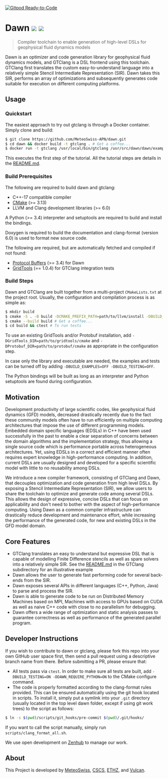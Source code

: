 [![Gitpod Ready-to-Code](https://img.shields.io/badge/Gitpod-Ready--to--Code-blue?logo=gitpod)](https://gitpod.io/#https://github.com/MeteoSwiss-APN/dawn) 

# Dawn ![](https://img.shields.io/github/license/Meteoswiss-APN/dawn) [![](https://dxssrr2j0sq4w.cloudfront.net/3.2.0/img/external/zenhub-badge.png)](https://app.zenhub.com/workspaces/dawn-5db41ac773e8f70001d9e352/board?repos)

> Compiler toolchain to enable generation of high-level DSLs for geophysical fluid dynamics models

Dawn is an optimizer and code generation library for geophysical fluid dynamics models, and GTClang is a DSL frontend using this toolchain. GTClang first translates the custom easy-to-understand language into a relatively simple Stencil Intermediate Representation (SIR). Dawn takes this SIR, performs an array of optimizations and subsequently generates code suitable for execution on different computing platforms.

## Usage

### Quickstart

The easiest approach to try out gtclang is through a Docker container. Simply clone and build:

```bash
$ git clone https://github.com/MeteoSwiss-APN/dawn.git
$ cd dawn && docker build -t gtclang . # Get a coffee...
$ docker run -t gtclang /usr/local/bin/gtclang /usr/src/dawn/dawn/examples/tutorial/laplacian_stencil.cpp
```

This executes the first step of the tutorial. All the tutorial steps are details in the [README.md](https://github.com/MeteoSwiss-APN/dawn/blob/master/dawn/examples/tutorial/README.md).

### Build Prerequisites

The following are required to build dawn and gtclang:

* C++-17 compatible compiler
* [CMake](https://cmake.org/) (>= 3.13)
* LLVM and Clang development libraries (>= 6.0)

A Python (>= 3.4) interpreter and setuptools are required to build and install the bindings.

Doxygen is required to build the documentation and clang-format (version 6.0) is used to format new source code.

The following are required, but are automatically fetched and compiled if not found:

* [Protocol Buffers](https://github.com/protocolbuffers/protobuf) (>= 3.4) for Dawn
* [GridTools](https://github.com/GridTools/gridtools) (== 1.0.4) for GTClang integration tests

### Build Steps

Dawn and GTClang are built together from a multi-project `CMakeLists.txt` at the project root. Usually, the configuration and compilation process is as simple as:

```bash
$ mkdir build
$ cmake -S . -B build -DCMAKE_PREFIX_PATH=path/to/llvm/install -DBUILD_TESTING=ON
$ cmake --build build # Get a coffee...
$ cd build && ctest # To run tests
```

To use an existing GridTools and/or Protobuf installation, add `-DGridTools_DIR=path/to/gridtools/cmake` and `-DProtobuf_DIR=path/to/protobuf/cmake` as appropriate in the configuration step.

In case only the library and executable are needed, the examples and tests can be turned off by adding `-DBUILD_EXAMPLES=OFF -DBUILD_TESTING=OFF`.

The Python bindings will be built as long as an interpreter and Python setuptools are found during configuration.

## Motivation

Development productivity of large scientific codes, like geophysical fluid dynamics (GFD) models, decreased drastically recently due to the fact these community models often have to run efficiently on multiple computing architectures that impose the use of different programming models. Embedded domain specific languages (EDSLs) in C++ have been used successfully in the past to enable a clear separation of concerns between the domain algorithms and the implementation strategy, thus allowing a single source code which is performance portable across heterogeneous architectures. Yet, using EDSLs in a correct and efficient manner often requires expert knowledge in high-performance computing. In addition, current DSLs are usually designed and developed for a specific scientific model with little to no reusability among DSLs.

We introduce a new compiler framework, consisting of GTClang and Dawn, that decouples optimization and code generation from high level DSLs. By exposing a Stencil Intermediate Representation (SIR), we allow users to share the toolchain to optimize and generate code among several DSLs. This allows the design of expressive, concise DSLs that can focus on applicability and don't need to bother with the aspect of high-performance computing. Using Dawn as a common compiler infrastructure can drastically reduce development and maintenance effort, while increasing the performance of the generated code, for new and existing DSLs in the GFD model domain.

## Core Features

* GTClang translates an easy to understand but expressive DSL that is capable of modelling Finite Difference stencils as well as spare solvers into a relatively simple SIR. See the [README.md](https://github.com/MeteoSwiss-APN/dawn/blob/master/gtclang/README.md) in the GTClang subdirectory for an illustrative example
* Dawn allows the user to generate fast performing code for several back-ends from the SIR.
* Dawn exposes several APIs in different languages (C++, Python, Java) to parse and process the SIR.
* Dawn is able to generate code to be run on Distributed Memory Machines based on MPI, Machines with access to GPUs based on CUDA as well as naive C++ code with close to no parallelism for debugging.
* Dawn offers a wide range of optimization and static analysis passes to guarantee correctness as well as performance of the generated parallel program.

## Developer Instructions

If you wish to contribute to dawn or gtclang, please fork this repo into your own GitHub user space first, then send a pull request using a descriptive branch name from there. Before submitting a PR, please ensure that:

* All tests pass via `ctest`. In order to make sure all tests are built, add `-DBUILD_TESTING=ON -DDAWN_REQUIRE_PYTHON=ON` to the CMake configure command.
* The code is properly formatted according to the clang-format rules provided. This can be ensured automatically using the git hook located in scripts. To install it, simply put a symlink into your `.git` directory (usually located in the top level dawn folder, except if using git work trees) to the script as follows:

```bash
$ ln -s $(pwd)/scripts/git_hooks/pre-commit $(pwd)/.git/hooks/
```

If you want to call the script manually, simply run `scripts/clang_format_all.sh`.

We use open development on [Zenhub](https://app.zenhub.com/workspaces/dawn-5db41ac773e8f70001d9e352/board?repos=104239379) to manage our work.

## About

This Project is developed by [MeteoSwiss](https://www.meteoswiss.admin.ch/), [CSCS](https://www.cscs.ch/), [ETHZ](https://ethz.ch/), and [Vulcan](https://vulcan.com/).
